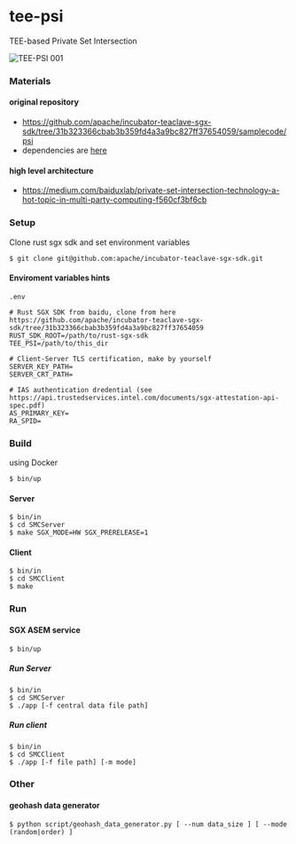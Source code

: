 # tee-psi

TEE-based Private Set Intersection

![TEE-PSI 001](https://user-images.githubusercontent.com/27177602/81140452-57e11a00-8fa4-11ea-870e-c1b1d4e932f5.jpeg)


### Materials

#### original repository
  - https://github.com/apache/incubator-teaclave-sgx-sdk/tree/31b323366cbab3b359fd4a3a9bc827ff37654059/samplecode/psi
  - dependencies are [here](https://github.com/apache/incubator-teaclave-sgx-sdk/blob/e60e5adfadcbe4b34913d1c82cd5f7ac021fc3cf/samplecode/psi/README.md#setup)

#### high level architecture
  - https://medium.com/baiduxlab/private-set-intersection-technology-a-hot-topic-in-multi-party-computing-f560cf3bf6cb

### Setup

Clone rust sgx sdk and set environment variables
```
$ git clone git@github.com:apache/incubator-teaclave-sgx-sdk.git
```

#### Enviroment variables hints
`.env`
```
# Rust SGX SDK from baidu, clone from here https://github.com/apache/incubator-teaclave-sgx-sdk/tree/31b323366cbab3b359fd4a3a9bc827ff37654059
RUST_SDK_ROOT=/path/to/rust-sgx-sdk
TEE_PSI=/path/to/this_dir

# Client-Server TLS certification, make by yourself
SERVER_KEY_PATH=
SERVER_CRT_PATH=

# IAS authentication dredential (see https://api.trustedservices.intel.com/documents/sgx-attestation-api-spec.pdf)
AS_PRIMARY_KEY=
RA_SPID=
```
### Build
using Docker

```
$ bin/up
```

#### Server
```
$ bin/in
$ cd SMCServer
$ make SGX_MODE=HW SGX_PRERELEASE=1
```

#### Client
```
$ bin/in
$ cd SMCClient
$ make
```

### Run

#### SGX ASEM service
```
$ bin/up
```

##### Run Server
```
$ bin/in
$ cd SMCServer
$ ./app [-f central data file path]
```

##### Run client
```
$ bin/in
$ cd SMCClient
$ ./app [-f file path] [-m mode]
```

### Other

#### geohash data generator
```
$ python script/geohash_data_generator.py [ --num data_size ] [ --mode (random|order) ]
```
